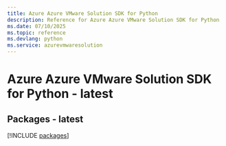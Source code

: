 ```yaml
---
title: Azure Azure VMware Solution SDK for Python
description: Reference for Azure Azure VMware Solution SDK for Python
ms.date: 07/10/2025
ms.topic: reference
ms.devlang: python
ms.service: azurevmwaresolution
---
```

# Azure Azure VMware Solution SDK for Python - latest
## Packages - latest
[!INCLUDE [packages](azure-vmware-solution-index.md)]